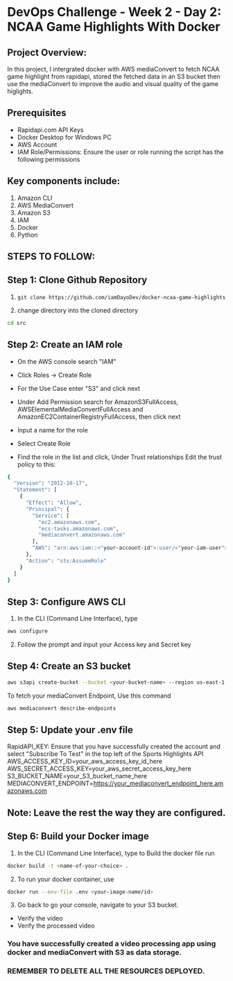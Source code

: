 # DevOps Challenge - Week 2 - Day 2: NCAA Game Highlights With Docker



## Project Overview:

In this project, I intergrated docker with AWS mediaConvert to fetch NCAA game highlight from rapidapi, stored the fetched data in an S3 bucket then use the mediaConvert to improve the audio and visual quality of the game higlights.

## Prerequisites

- Rapidapi.com API Keys
- Docker Desktop for Windows PC
- AWS Account
- IAM Role/Permissions: Ensure the user or role running the script has the following permissions

## Key components include:

1. Amazon CLI
2. AWS MediaConvert
3. Amazon S3 
4. IAM
5. Docker
6. Python 

## STEPS TO FOLLOW:

## Step 1: Clone Github Repository

1. `git clone https://github.com/iamDayoDev/docker-ncaa-game-highlights`

2. change directory into the cloned directory 
```bash
cd src
```

## Step 2: Create an IAM role

- On the AWS console search "IAM"

- Click Roles -> Create Role

- For the Use Case enter "S3" and click next

- Under Add Permission search for AmazonS3FullAccess, AWSElementalMediaConvertFullAccess and AmazonEC2ContainerRegistryFullAccess, then click next

- Input a name for the role

- Select Create Role

- Find the role in the list and click, Under Trust relationships Edit the trust policy to this:
```bash
{
  "Version": "2012-10-17",
  "Statement": [
    {
      "Effect": "Allow",
      "Principal": {
        "Service": [
          "ec2.amazonaws.com",
          "ecs-tasks.amazonaws.com",
          "mediaconvert.amazonaws.com"
        ],
        "AWS": "arn:aws:iam::<"your-account-id">:user/<"your-iam-user">"
      },
      "Action": "sts:AssumeRole"
    }
  ]
}
```
## Step 3: Configure AWS CLI

1. In the CLI (Command Line Interface), type
```bash
aws configure
```
2. Follow the prompt and input your Access key and Secret key

## Step 4: Create an S3 bucket
```bash
aws s3api create-bucket --bucket <your-bucket-name> --region us-east-1
```
To fetch your mediaConvert Endpoint, Use this command
```bash
aws mediaconvert describe-endpoints
```

## Step 5: Update your .env file
RapidAPI_KEY: Ensure that you have successfully created the account and select "Subscribe To Test" in the top left of the Sports Highlights API
AWS_ACCESS_KEY_ID=your_aws_access_key_id_here
AWS_SECRET_ACCESS_KEY=your_aws_secret_access_key_here
S3_BUCKET_NAME=your_S3_bucket_name_here
MEDIACONVERT_ENDPOINT=https://your_mediaconvert_endpoint_here.amazonaws.com

## Note: Leave the rest the way they are configured.

## Step 6: Build your Docker image 
1. In the CLI (Command Line Interface), type to Build the docker file run
```bash
docker build -t <name-of-your-choice> .
```
2. To run your docker container, use 
```bash
docker run --env-file .env <your-image-name/id>
```
3. Go back to go your console, navigate to your S3 bucket.
- Verify the video
- Verify the processed video 


### You have successfully created a video processing app using docker and mediaConvert with S3 as data storage.

### REMEMBER TO DELETE ALL THE RESOURCES DEPLOYED.